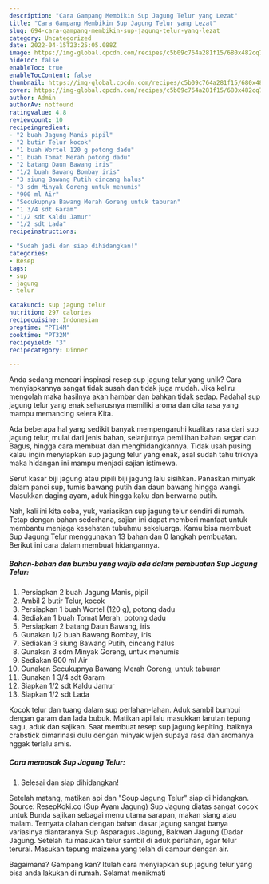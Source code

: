 ```yaml
---
description: "Cara Gampang Membikin Sup Jagung Telur yang Lezat"
title: "Cara Gampang Membikin Sup Jagung Telur yang Lezat"
slug: 694-cara-gampang-membikin-sup-jagung-telur-yang-lezat
category: Uncategorized
date: 2022-04-15T23:25:05.088Z
image: https://img-global.cpcdn.com/recipes/c5b09c764a281f15/680x482cq70/sup-jagung-telur-foto-resep-utama.jpg
hideToc: false
enableToc: true
enableTocContent: false
thumbnail: https://img-global.cpcdn.com/recipes/c5b09c764a281f15/680x482cq70/sup-jagung-telur-foto-resep-utama.jpg
cover: https://img-global.cpcdn.com/recipes/c5b09c764a281f15/680x482cq70/sup-jagung-telur-foto-resep-utama.jpg
author: Admin
authorAv: notfound
ratingvalue: 4.8
reviewcount: 10
recipeingredient:
- "2 buah Jagung Manis pipil"
- "2 butir Telur kocok"
- "1 buah Wortel 120 g potong dadu"
- "1 buah Tomat Merah potong dadu"
- "2 batang Daun Bawang iris"
- "1/2 buah Bawang Bombay iris"
- "3 siung Bawang Putih cincang halus"
- "3 sdm Minyak Goreng untuk menumis"
- "900 ml Air"
- "Secukupnya Bawang Merah Goreng untuk taburan"
- "1 3/4 sdt Garam"
- "1/2 sdt Kaldu Jamur"
- "1/2 sdt Lada"
recipeinstructions:

- "Sudah jadi dan siap dihidangkan!"
categories:
- Resep
tags:
- sup
- jagung
- telur

katakunci: sup jagung telur 
nutrition: 297 calories
recipecuisine: Indonesian
preptime: "PT14M"
cooktime: "PT32M"
recipeyield: "3"
recipecategory: Dinner

---
```





Anda sedang mencari inspirasi resep sup jagung telur yang unik? Cara menyiapkannya sangat tidak susah dan tidak juga mudah. Jika keliru mengolah maka hasilnya akan hambar dan bahkan tidak sedap. Padahal sup jagung telur yang enak seharusnya memiliki aroma dan cita rasa yang mampu memancing selera Kita.





Ada beberapa hal yang sedikit banyak mempengaruhi kualitas rasa dari sup jagung telur, mulai dari jenis bahan, selanjutnya pemilihan bahan segar dan Bagus, hingga cara membuat dan menghidangkannya. Tidak usah pusing kalau ingin menyiapkan sup jagung telur yang enak,      asal sudah tahu triknya maka hidangan ini mampu menjadi sajian istimewa.














Serut kasar biji jagung atau pipili biji jagung lalu sisihkan. Panaskan minyak dalam panci sup, tumis bawang putih dan daun bawang hingga wangi. Masukkan daging ayam, aduk hingga kaku dan berwarna putih.






Nah, kali ini kita coba, yuk, variasikan sup jagung telur sendiri di rumah. Tetap dengan bahan sederhana, sajian ini dapat memberi manfaat untuk membantu menjaga kesehatan tubuhmu sekeluarga. Kamu bisa membuat Sup Jagung Telur menggunakan 13 bahan dan 0 langkah pembuatan. Berikut ini cara dalam membuat hidangannya.

<!--inarticleads1-->

##### Bahan-bahan dan bumbu yang wajib ada dalam pembuatan Sup Jagung Telur:

1. Persiapkan 2 buah Jagung Manis, pipil
1. Ambil 2 butir Telur, kocok
1. Persiapkan 1 buah Wortel (120 g), potong dadu
1. Sediakan 1 buah Tomat Merah, potong dadu
1. Persiapkan 2 batang Daun Bawang, iris
1. Gunakan 1/2 buah Bawang Bombay, iris
1. Sediakan 3 siung Bawang Putih, cincang halus
1. Gunakan 3 sdm Minyak Goreng, untuk menumis
1. Sediakan 900 ml Air
1. Gunakan Secukupnya Bawang Merah Goreng, untuk taburan
1. Gunakan 1 3/4 sdt Garam
1. Siapkan 1/2 sdt Kaldu Jamur
1. Siapkan 1/2 sdt Lada


Kocok telur dan tuang dalam sup perlahan-lahan. Aduk sambil bumbui dengan garam dan lada bubuk. Matikan api lalu masukkan larutan tepung sagu, aduk dan sajikan. Saat membuat resep sup jagung kepiting, baiknya crabstick dimarinasi dulu dengan minyak wijen supaya rasa dan aromanya nggak terlalu amis. 

<!--inarticleads2-->

##### Cara memasak Sup Jagung Telur:


1. Selesai dan siap dihidangkan!

Setelah matang, matikan api dan &#34;Soup Jagung Telur&#34; siap di hidangkan. Source: ResepKoki.co (Sup Ayam Jagung) Sup Jagung diatas sangat cocok untuk Bunda sajikan sebagai menu utama sarapan, makan siang atau malam. Ternyata olahan dengan bahan dasar jagung sangat banya variasinya diantaranya Sup Asparagus Jagung, Bakwan Jagung (Dadar Jagung. Setelah itu masukan telur sambil di aduk perlahan, agar telur terurai. Masukan tepung maizena yang telah di campur dengan air. 

Bagaimana? Gampang kan? Itulah cara menyiapkan sup jagung telur yang bisa anda lakukan di rumah. Selamat menikmati

